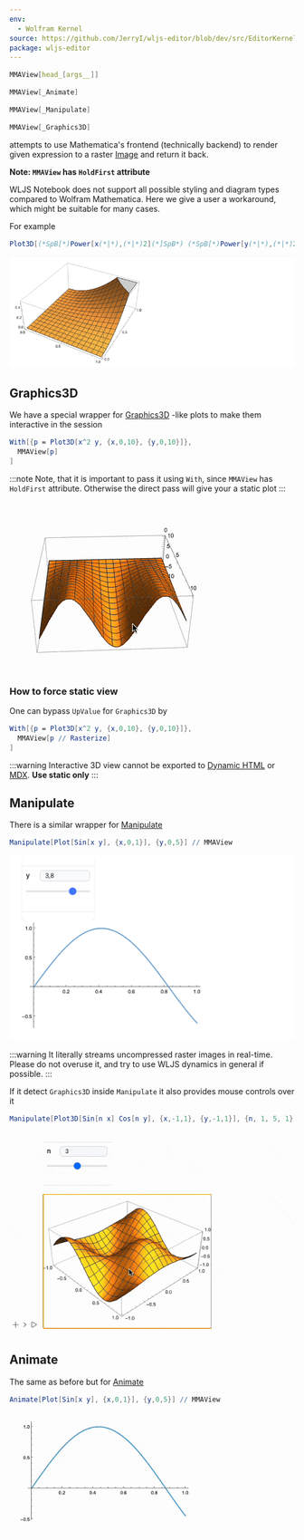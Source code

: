```yaml
---
env:
  - Wolfram Kernel
source: https://github.com/JerryI/wljs-editor/blob/dev/src/EditorKernel.wl
package: wljs-editor
---
```

```mathematica
MMAView[head_[args__]]
```

```mathematica
MMAView[_Animate]
```

```mathematica
MMAView[_Manipulate]
```

```mathematica
MMAView[_Graphics3D]
```

attempts to use Mathematica's frontend (technically backend) to render given expression to a raster [Image](frontend/Reference/Image/Image.md) and return it back.

__Note: `MMAView` has `HoldFirst` attribute__

WLJS Notebook does not support all possible styling and diagram types compared to Wolfram Mathematica. Here we give a user a workaround, which might be suitable for many cases.

For example

```mathematica @
Plot3D[(*SpB[*)Power[x(*|*),(*|*)2](*]SpB*) (*SpB[*)Power[y(*|*),(*|*)2](*]SpB*), {x,0,1}, {y,0,1}] // MMAView 
```

![](./../../../Screenshot%202025-04-22%20at%2014.56.18.png)

## Graphics3D
We have a special wrapper for [Graphics3D](frontend/Reference/Graphics3D/Graphics3D.md) -like plots to make them interactive in the session

```mathematica
With[{p = Plot3D[x^2 y, {x,0,10}, {y,0,10}]},
  MMAView[p]
]
```

:::note
Note, that it is important to pass it using `With`, since `MMAView` has `HoldFirst` attribute. Otherwise the direct pass will give your a static plot
:::

![](./../../../neverasked-ezgif.com-optimize.gif)

### How to force static view
One can bypass `UpValue` for `Graphics3D` by

```mathematica
With[{p = Plot3D[x^2 y, {x,0,10}, {y,0,10}]},
  MMAView[p // Rasterize]
]
```

:::warning
Interactive 3D view cannot be exported to [Dynamic HTML](frontend/Exporting/Dynamic%20HTML.md) or [MDX](frontend/Exporting/MDX.md). __Use static only__
:::

## Manipulate
There is a similar wrapper for [Manipulate](frontend/Reference/GUI/Manipulate.md)

```mathematica
Manipulate[Plot[Sin[x y], {x,0,1}], {y,0,5}] // MMAView
```

![](./../../../Screenshot%202025-05-09%20at%2017.17.28.png)

:::warning
It literally streams uncompressed raster images in real-time. Please do not overuse it, and try to use WLJS dynamics in general if possible.
:::

If it detect `Graphics3D` inside `Manipulate` it also provides mouse controls over it

```mathematica
Manipulate[Plot3D[Sin[n x] Cos[n y], {x,-1,1}, {y,-1,1}], {n, 1, 5, 1}] // MMAView
```

![](./../../../manipulate-ezgif.com-optimize.gif)


## Animate
The same as before but for [Animate](frontend/Reference/GUI/Animate.md)

```mathematica
Animate[Plot[Sin[x y], {x,0,1}], {y,0,5}] // MMAView
```

![](./../../../aniamtett-ezgif.com-optimize.gif)